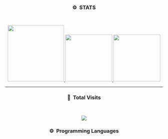 ### <p align="center">⚙️ &nbsp;STATS</p>
<br>
<p align="center">
<a href="https://github.com/yuxontop">
  <img height="180em" src="https://github-readme-stats-eight-theta.vercel.app/api?username=yuxontop&show_icons=true&theme=react&include_all_commits=true&locale=fr"/>
  <img height="150em" src="https://github-readme-stats-eight-theta.vercel.app/api/top-langs/?username=yuxontop&layout=compact&langs_count=8&theme=react&locale=fr"/>
  <img height="150em" src="https://github-readme-stats.vercel.app/api/top-langs/?username=yuxontop&layout=compact&card_width=445&hide_border=true&theme=dracula"/>
</a>
  
</p>

-----

### <p align="center">👀 &nbsp;Total Visits</p>
<br>
<p align="center">
  <img src="https://profile-counter.glitch.me/yuxontop/count.svg" />
</p>

### <p align="center">⚙️ &nbsp;Programming Languages</p>

